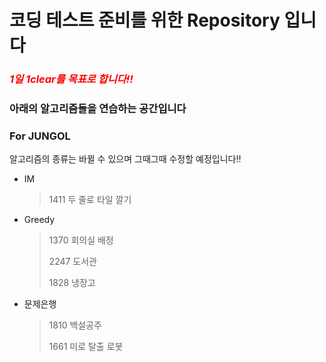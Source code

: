 # 코딩 테스트 준비를 위한 Repository 입니다

### *<span style="color:red">1일 1clear를 목표로 합니다!!</span>*

### 아래의 알고리즘들을 연습하는 공간입니다

### For JUNGOL

알고리즘의 종류는 바뀔 수 있으며 그때그때 수정할 예정입니다!!

- IM

  > 1411 두 줄로 타일 깔기 
  
- Greedy

  > 1370 회의실 배정
  >
  > 2247 도서관
  >
  > 1828 냉장고

- 문제은행

  > 1810 백설공주
  >
  > 1661 미로 탈출 로봇
